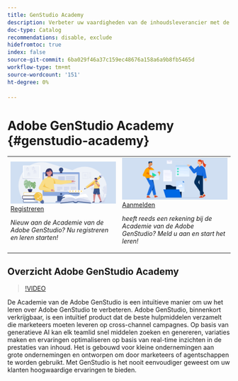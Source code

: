 ```yaml
---
title: GenStudio Academy
description: Verbeter uw vaardigheden van de inhoudsleverancier met de Academie van de Adobe GenStudio
doc-type: Catalog
recommendations: disable, exclude
hidefromtoc: true
index: false
source-git-commit: 6ba029f46a37c159ec48676a158a6a9b8fb5465d
workflow-type: tm+mt
source-wordcount: '151'
ht-degree: 0%

---
```



# Adobe GenStudio Academy {#genstudio-academy}

<table>
<tr>
  <td>
    <a href="https://learningmanager.adobe.com/accountiplogin?ipId=16970&amp;accesskey=c4988oojirhb5">
      <img alt="Register voor de Academie van de Adobe GenStudio" src="/help/assets/card-create-assets.png" />
    </a>
    <div>
      <a href="https://learningmanager.adobe.com/accountiplogin?ipId=16970&amp;accesskey=c4988oojirhb5">
    Registreren
    </a>
    </div>
    <p>
    <em> Nieuw aan de Academie van de Adobe GenStudio? Nu registreren en leren starten!</em>
    <p>
  </td>
  <td>
    <a href="https://genstudioacademy.adobelearningmanager.com/">
    <img alt="Aanmelden bij Adobe GenStudio Academy" src="/help/assets/card-manage-content.png" />
    </a>
    <div>
    <a href="https://genstudioacademy.adobelearningmanager.com/">
    Aanmelden
    </a>
    </div>
    <p>
    <em> heeft reeds een rekening bij de Academie van de Adobe GenStudio? Meld u aan en start het leren!</em>
    </p>
  </td>
</tr>
</table>


## Overzicht Adobe GenStudio Academy

>[!VIDEO](https://video.tv.adobe.com/v/3434938?autoplay=true&end=replay)

De Academie van de Adobe GenStudio is een intuïtieve manier om uw het leren over Adobe GenStudio te verbeteren. Adobe GenStudio, binnenkort verkrijgbaar, is een intuïtief product dat de beste hulpmiddelen verzamelt die marketeers moeten leveren op cross-channel campagnes. Op basis van generatieve AI kan elk teamlid snel middelen zoeken en genereren, variaties maken en ervaringen optimaliseren op basis van real-time inzichten in de prestaties van inhoud. Het is gebouwd voor kleine ondernemingen aan grote ondernemingen en ontworpen om door marketeers of agentschappen te worden gebruikt. Met GenStudio is het nooit eenvoudiger geweest om uw klanten hoogwaardige ervaringen te bieden.
